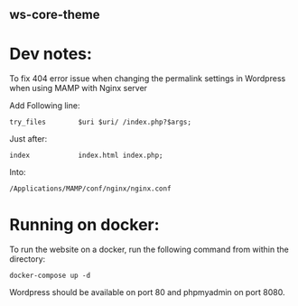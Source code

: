 ## ws-core-theme


# Dev notes:

To fix 404 error issue when changing the permalink settings in Wordpress when using MAMP with Nginx server

Add  Following line:
````
try_files        $uri $uri/ /index.php?$args;
````
Just after:
````
index            index.html index.php;
````
Into:
````
/Applications/MAMP/conf/nginx/nginx.conf
````

# Running on docker:

To run the website on a docker, run the following command from within the directory:

````
docker-compose up -d
````
Wordpress should be available on port 80 and phpmyadmin on port 8080. 
